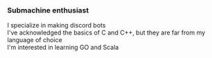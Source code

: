 ### Submachine enthusiast

I specialize in making discord bots<br>
I've acknowledged the basics of C and C++, but they are far from my language of choice<br>
I'm interested in learning GO and Scala
